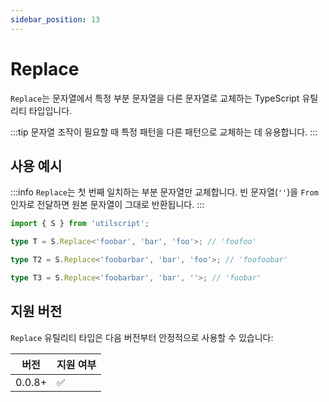 ```yaml
---
sidebar_position: 13
---
```


# Replace

`Replace`는 문자열에서 특정 부분 문자열을 다른 문자열로 교체하는 TypeScript 유틸리티 타입입니다.

:::tip
문자열 조작이 필요할 때 특정 패턴을 다른 패턴으로 교체하는 데 유용합니다.
:::

## 사용 예시

:::info
`Replace`는 첫 번째 일치하는 부분 문자열만 교체합니다. 빈 문자열(`''`)을 `From` 인자로 전달하면 원본 문자열이 그대로 반환됩니다.
:::

```ts
import { S } from 'utilscript';

type T = S.Replace<'foobar', 'bar', 'foo'>; // 'foofoo'

type T2 = S.Replace<'foobarbar', 'bar', 'foo'>; // 'foofoobar'

type T3 = S.Replace<'foobarbar', 'bar', ''>; // 'foobar'
```

## 지원 버전

`Replace` 유틸리티 타입은 다음 버전부터 안정적으로 사용할 수 있습니다:

| 버전   | 지원 여부 |
| ------ | --------- |
| 0.0.8+ | ✅        |
